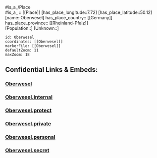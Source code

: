 ﻿---
location: [50.12,7.72] 
mapzoom: [7,12] 
mapmarker: city 
type: City
tags:
- geo/City


SpocWebEntityId: 33050
isDeleted: false
confidential: public

---
#is_a_/Place  
#is_a_ :: [[Place]] 
[has_place_longitude::7.72] 
[has_place_latitude::50.12] 
[name::Oberwesel] 
has_place_country:: [[Germany]]  
has_place_province:: [[Rheinland-Pfalz]]  
[Population::] 
[Unknown::] 


```leaflet
id: Oberwesel
coordinates: [[Oberwesel]] 
markerFile: [[Oberwesel]] 
defaultZoom: 11 
maxZoom: 18
```


## Confidential Links & Embeds: 

### [Oberwesel](/_public/Earth/Continent/Europe/Europe~Central/Germany/Germany~West/Rheinland-Pfalz/counties~RP/Rhein-Hunsrück-Kreis/cities~Rhein-Hunsrück/St_Goar-Oberwesel/City/Oberwesel.md) 

### [Oberwesel.internal](/_internal/Earth/Continent/Europe/Europe~Central/Germany/Germany~West/Rheinland-Pfalz/counties~RP/Rhein-Hunsrück-Kreis/cities~Rhein-Hunsrück/St_Goar-Oberwesel/City/Oberwesel.internal.md) 

### [Oberwesel.protect](/_protect/Earth/Continent/Europe/Europe~Central/Germany/Germany~West/Rheinland-Pfalz/counties~RP/Rhein-Hunsrück-Kreis/cities~Rhein-Hunsrück/St_Goar-Oberwesel/City/Oberwesel.protect.md) 

### [Oberwesel.private](/_private/Earth/Continent/Europe/Europe~Central/Germany/Germany~West/Rheinland-Pfalz/counties~RP/Rhein-Hunsrück-Kreis/cities~Rhein-Hunsrück/St_Goar-Oberwesel/City/Oberwesel.private.md) 

### [Oberwesel.personal](/_personal/Earth/Continent/Europe/Europe~Central/Germany/Germany~West/Rheinland-Pfalz/counties~RP/Rhein-Hunsrück-Kreis/cities~Rhein-Hunsrück/St_Goar-Oberwesel/City/Oberwesel.personal.md) 

### [Oberwesel.secret](/_secret/Earth/Continent/Europe/Europe~Central/Germany/Germany~West/Rheinland-Pfalz/counties~RP/Rhein-Hunsrück-Kreis/cities~Rhein-Hunsrück/St_Goar-Oberwesel/City/Oberwesel.secret.md) 
